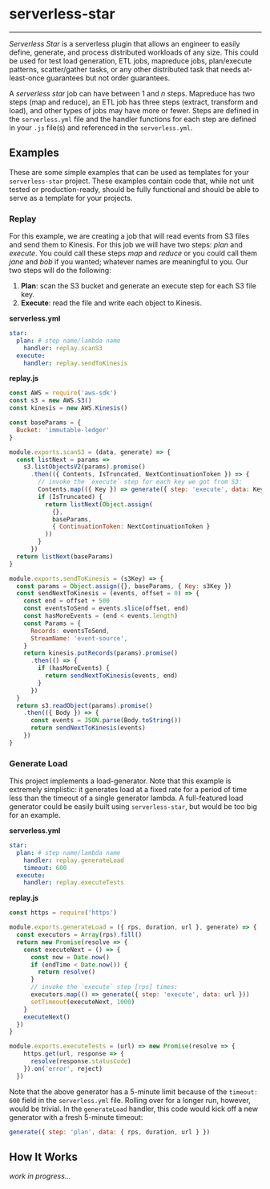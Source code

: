 # serverless-star
-------------

_Serverless Star_ is a serverless plugin that allows an engineer to easily define, generate, and process distributed workloads of any size. This could be used for test load generation, ETL jobs, mapreduce jobs, plan/execute patterns, scatter/gather tasks, or any other distributed task that needs at-least-once guarantees but not order guarantees.

A _serverless star_ job can have between 1 and _n_ steps. Mapreduce has two steps (map and reduce), an ETL job has three steps (extract, transform and load), and other types of jobs may have more or fewer. Steps are defined in the `serverless.yml` file and the handler functions for each step are defined in your `.js` file(s) and referenced in the `serverless.yml`.

## Examples

These are some simple examples that can be used as templates for your `serverless-star` project. These examples contain code that, while not unit tested or production-ready, should be fully functional and should be able to serve as a template for your projects.

### Replay

For this example, we are creating a job that will read events from S3 files and send them to Kinesis. For this job we will have two steps: _plan_ and _execute_. You could call these steps _map_ and _reduce_ or you could call them _jane_ and _bob_ if you wanted; whatever names are meaningful to you. Our two steps will do the following:

1. **Plan**: scan the S3 bucket and generate an execute step for each S3 file key.
2. **Execute**: read the file and write each object to Kinesis.

**serverless.yml**

```yml
star:
  plan: # step name/lambda name
    handler: replay.scanS3
  execute:
    handler: replay.sendToKinesis
```

**replay.js**

```javascript
const AWS = require('aws-sdk')
const s3 = new AWS.S3()
const kinesis = new AWS.Kinesis()

const baseParams = {
  Bucket: 'immutable-ledger'
}

module.exports.scanS3 = (data, generate) => {
  const listNext = params =>
    s3.listObjectsV2(params).promise()
      .then(({ Contents, IsTruncated, NextContinuationToken }) => {
        // invoke the `execute` step for each key we got from S3:
        Contents.map(({ Key }) => generate({ step: 'execute', data: Key }))
        if (IsTruncated) {
          return listNext(Object.assign(
            {},
            baseParams,
            { ContinuationToken: NextContinuationToken }
          ))
        }
      })
  return listNext(baseParams)
}

module.exports.sendToKinesis = (s3Key) => {
  const params = Object.assign({}, baseParams, { Key: s3Key })
  const sendNextToKinesis = (events, offset = 0) => {
    const end = offset + 500
    const eventsToSend = events.slice(offset, end)
    const hasMoreEvents = (end < events.length)
    const Params = {
      Records: eventsToSend,
      StreamName: 'event-source',
    }
    return kinesis.putRecords(params).promise()
      .then(() => {
        if (hasMoreEvents) {
          return sendNextToKinesis(events, end)
        }
      })
  }
  return s3.readObject(params).promise()
    .then(({ Body }) => {
      const events = JSON.parse(Body.toString())
      return sendNextToKinesis(events)
    })
}
```

### Generate Load

This project implements a load-generator. Note that this example is extremely simplistic: it generates load at a fixed rate for a period of time less than the timeout of a single generator lambda. A full-featured load generator could be easily built using `serverless-star`, but would be too big for an example.

**serverless.yml**

```yml
star:
  plan: # step name/lambda name
    handler: replay.generateLoad
    timeout: 600
  execute:
    handler: replay.executeTests
```

**replay.js**

```javascript
const https = require('https')

module.exports.generateLoad = ({ rps, duration, url }, generate) => {
  const executors = Array(rps).fill()
  return new Promise(resolve => {
    const executeNext = () => {
      const now = Date.now()
      if (endTime < Date.now()) {
        return resolve()
      }
      // invoke the `execute` step [rps] times:
      executors.map(() => generate({ step: 'execute', data: url }))
      setTimeout(executeNext, 1000)
    }
    executeNext()
  })
}

module.exports.executeTests = (url) => new Promise(resolve => {
    https.get(url, response => {
      resolve(response.statusCode)
    }).on('error', reject)
  })
```

Note that the above generator has a 5-minute limit because of the `timeout: 600` field in the `serverless.yml` file. Rolling over for a longer run, however, would be trivial. In the `generateLoad` handler, this code would kick off a new generator with a fresh 5-minute timeout:

```javascript
generate({ step: 'plan', data: { rps, duration, url } })
```

## How It Works

_work in progress..._
